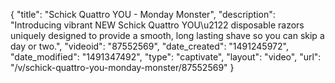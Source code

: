 {
    "title": "Schick Quattro YOU - Monday Monster",
    "description": "Introducing vibrant NEW Schick Quattro YOU\u2122 disposable razors uniquely designed to provide a smooth, long lasting shave so you can skip a day or two.",
    "videoid": "87552569",
    "date_created": "1491245972",
    "date_modified": "1491347492",
    "type": "captivate",
    "layout": "video",
    "url": "\/v\/schick-quattro-you-monday-monster\/87552569"
}
